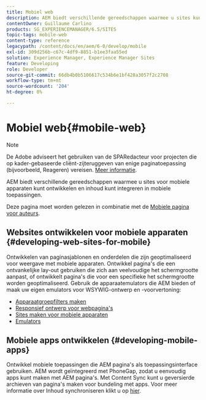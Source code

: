 ```yaml
---
title: Mobiel web
description: AEM biedt verschillende gereedschappen waarmee u sites kunt ontwikkelen voor mobiele apparaten en uw inhoud kunt integreren in mobiele toepassingen
contentOwner: Guillaume Carlino
products: SG_EXPERIENCEMANAGER/6.5/SITES
topic-tags: mobile-web
content-type: reference
legacypath: /content/docs/en/aem/6-0/develop/mobile
exl-id: 309d256b-c67c-4df9-8851-b1ee3faa55ed
solution: Experience Manager, Experience Manager Sites
feature: Developing
role: Developer
source-git-commit: 66db4b0b5106617c534b6e1bf428a3057f2c2708
workflow-type: tm+mt
source-wordcount: '204'
ht-degree: 0%

---
```


# Mobiel web{#mobile-web}

>[!NOTE]
>
>De Adobe adviseert het gebruiken van de SPARedacteur voor projecten die op kader-gebaseerde cliënt-zijteruggeven van enige paginatoepassing (bijvoorbeeld, Reageren) vereisen. [Meer informatie](/help/sites-developing/spa-overview.md).

AEM biedt verschillende gereedschappen waarmee u sites voor mobiele apparaten kunt ontwikkelen en inhoud kunt integreren in mobiele toepassingen.

Deze pagina moet worden gelezen in combinatie met de [Mobiele pagina voor auteurs](/help/sites-authoring/mobile.md).

## Websites ontwikkelen voor mobiele apparaten {#developing-web-sites-for-mobile}

Ontwikkelen van paginasjablonen en onderdelen die zijn geoptimaliseerd voor weergave met mobiele apparaten. Ontwikkel pagina&#39;s die een ontvankelijke lay-out gebruiken die zich aan veelvoudige het schermgrootte aanpast, of ontwikkelt pagina&#39;s die voor een specifieke het schermgrootte worden geoptimaliseerd. Gebruik de apparaatemulators die AEM bieden of maak uw eigen emulators voor WSYWIG-ontwerp en -voorvertoning:

* [Apparaatgroepfilters maken](/help/sites-developing/groupfilters.md)
* [Responsief ontwerp voor webpagina&#39;s](/help/sites-developing/responsive.md)
* [Sites maken voor mobiele apparaten](/help/sites-developing/mobile.md)
* [Emulators](/help/sites-developing/emulators.md)

## Mobiele apps ontwikkelen {#developing-mobile-apps}

Ontwikkel mobiele toepassingen die AEM pagina&#39;s als toepassingsinterface gebruiken. AEM wordt geïntegreerd met PhoneGap, zodat u eenvoudig apps kunt maken met AEM pagina&#39;s. Met Content Sync kunt u geversierde archieven van pagina&#39;s maken voor bundeling met apps. Voor meer informatie over Inhoud synchroniseren klikt u op [hier](/help/mobile/phonegap-contentsync.md).
